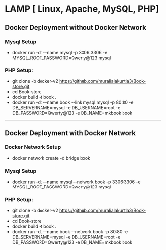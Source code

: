 # LAMP [ Linux, Apache, MySQL, PHP]


## Docker Deployment without Docker Network
### Mysql Setup
- docker run -dt --name mysql -p 3306:3306 -e MYSQL_ROOT_PASSWORD=Qwerty@123 mysql

### PHP Setup:
- git clone -b docker-v2 https://github.com/muralialakuntla3/Book-store.git
- cd Book-store
- docker build -t book .
- docker run -dt --name book --link mysql:mysql -p 80:80 -e DB_SERVERNAME=mysql -e DB_USERNAME=root -e DB_PASSWORD=Qwerty@123 -e DB_NAME=mkbook book
-------------------------------------------------------------------------------------------------------------------------------------------------------
## Docker Deployment with Docker Network

### Docker Network Setup
- docker network create -d bridge book
### Mysql Setup
- docker run -dt --name mysql --network book -p 3306:3306 -e MYSQL_ROOT_PASSWORD=Qwerty@123 mysql

### PHP Setup:
- git clone -b docker-v2 https://github.com/muralialakuntla3/Book-store.git
- cd Book-store
- docker build -t book .
- docker run -dt --name book --network book -p 80:80 -e DB_SERVERNAME=mysql -e DB_USERNAME=root -e DB_PASSWORD=Qwerty@123 -e DB_NAME=mkbook book
